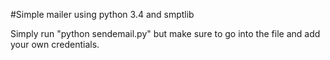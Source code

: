 #Simple mailer using python 3.4 and smptlib

Simply run "python sendemail.py" but make sure to go into the file and add your own credentials.